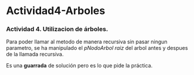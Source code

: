 # Actividad4-Arboles
### Actividad 4. Utilizacion de árboles.

Para poder llamar al metodo de manera recursiva sin pasar ningun parametro, se ha manipulado el *pNodoArbol raiz* del arbol antes y despues de la llamada recursiva.

Es una **guarrada** de solución pero es lo que pide la práctica.
